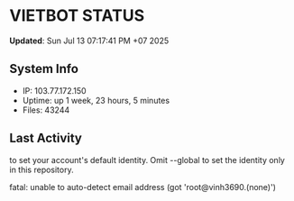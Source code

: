 # VIETBOT STATUS
**Updated**: Sun Jul 13 07:17:41 PM +07 2025

## System Info
- IP: 103.77.172.150
- Uptime: up 1 week, 23 hours, 5 minutes
- Files: 43244

## Last Activity

to set your account's default identity.
Omit --global to set the identity only in this repository.

fatal: unable to auto-detect email address (got 'root@vinh3690.(none)')
